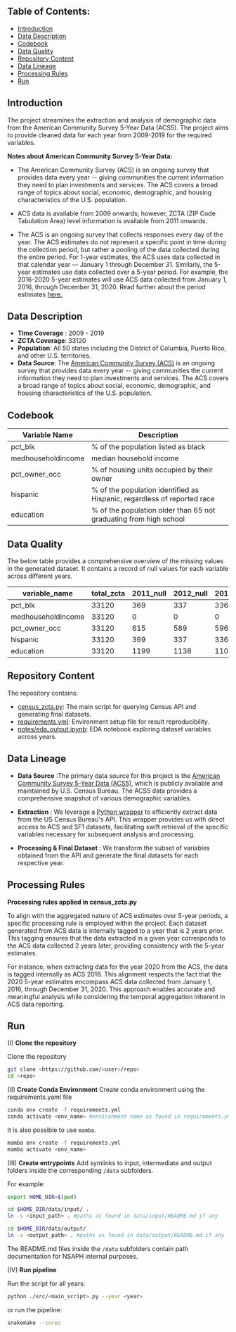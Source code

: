
## Table of Contents: 

- [Introduction](#introduction)
- [Data Description](#data-description)
- [Codebook](#codebook)
- [Data Quality](#data-quality)
- [Repository Content](#repository-content)
- [Data Lineage](#data-lineage)
- [Processing Rules](#installation)
- [Run](#run)

## Introduction
The project streamines the extraction and analysis of demographic data from the  American Community Survey 5-Year Data (ACS5). The project aims to provide cleaned data for each year from 2009-2019 for the required variables.

**Notes about American Community Survey 5-Year Data:**

- The American Community Survey (ACS) is an ongoing survey that provides data every year -- giving communities the current information they need to plan investments and services. The ACS covers a broad range of topics about social, economic, demographic, and housing characteristics of the U.S. population.

- ACS data is available from 2009 onwards; however, ZCTA (ZIP Code Tabulation Area) level information is available from 2011 onwards.

- The ACS is an ongoing survey that collects responses every day of the year. The ACS estimates do not represent a specific point in time during the collection period, but rather a pooling of the data collected during the entire period. For 1-year estimates, the ACS uses data collected in that calendar year — January 1 through December 31. Similarly, the 5-year estimates use data collected over a 5-year period. For example, the 2016-2020 5-year estimates will use ACS data collected from January 1, 2016, through December 31, 2020. Read further about the period estimates [here.](https://www.census.gov/newsroom/blogs/random-samplings/2022/03/period-estimates-american-community-survey.html) 


## Data Description 

- **Time Coverage** : 2009 - 2019
- **ZCTA Coverage**: 33120
- **Population**: All 50 states including the District of Columbia, Puerto Rico, and other U.S. territories.
- **Data Source**: The [American Community Survey (ACS)](https://www.census.gov/data/developers/data-sets/acs-5year.html) is an ongoing survey that provides data every year -- giving communities the current information they need to plan investments and services. The ACS covers a broad range of topics about social, economic, demographic, and housing characteristics of the U.S. population. 

## Codebook

| Variable Name | Description |
|---|---|
| pct_blk  | % of the population listed as black  |
| medhouseholdincome | median household income |
| pct_owner_occ | % of housing units occupied by their owner  |
| hispanic| % of the population identified as Hispanic, regardless of reported race  |
| education | % of the population older than 65 not graduating from high school  |


## Data Quality 

The below table provides a comprehensive overview of the missing values in the generated dataset. It contains a record of null values for each variable across different years. 

| variable_name      | total_zcta | 2011_null | 2012_null | 2013_null | 2014_null | 2015_null | 2016_null | 2017_null | 2018_null |
|--------------------|------------|-----------|-----------|-----------|-----------|-----------|-----------|-----------|-----------|
| pct_blk            | 33120      | 369       | 337       | 336       | 306       | 310       | 321       | 317       | 321       |
| medhouseholdincome | 33120      | 0         | 0         | 0         | 0         | 0         | 0         | 0         | 0         |
| pct_owner_occ      | 33120      | 615       | 589       | 596       | 573       | 571       | 580       | 573       | 578       |
| hispanic           | 33120      | 369       | 337       | 336       | 306       | 310       | 321       | 317       | 321       |
| education          | 33120      | 1199      | 1138      | 1103      | 1034      | 1024      | 1011      | 1046      | 1019      |


## Repository Content

The repository contains: 

- [census_zcta.py](https://github.com/NSAPH-Data-Processing/census_acs5/blob/dev/census_zcta.py): The main script for querying Census API and generating final datasets.
- [requirements.yml](https://github.com/NSAPH-Data-Processing/census_acs5/blob/dev/requirements.yml): Environment setup file for result reproducibility.
- [notes/eda_output.ipynb](https://github.com/NSAPH-Data-Processing/census_acs5/blob/dev/notes/eda_output.ipynb): EDA notebook exploring dataset variables across years.

## Data Lineage

- **Data Source** :The primary data source for this project is the [American Community Survey 5-Year Data (ACS5)](https://www.census.gov/programs-surveys/acs/about.html), which is publicly available and maintained by U.S. Census Bureau. The ACS5 data provides a comprehensive snapshot of various demographic variables. 

- **Extraction** : We leverage a [Python wrapper](https://pypi.org/project/census/) to efficiently extract data from the US Census Bureau's API. This wrapper provides us with direct access to ACS and SF1 datasets, facilitating swift retrieval of the specific variables necessary for subsequent analysis and processing.

- **Processing & Final Dataset** : We transform the subset of variables obtained from the API and generate the final datasets for each respective year.

## Processing Rules

**Processing rules applied in census_zcta.py**

To align with the aggregated nature of ACS estimates over 5-year periods, a specific processing rule is employed within the project. Each dataset generated from ACS data is internally tagged to a year that is 2 years prior. This tagging ensures that the data extracted in a given year corresponds to the ACS data collected 2 years later, providing consistency with the 5-year estimates.

For instance, when extracting data for the year 2020 from the ACS, the data is tagged internally as ACS 2018. This alignment respects the fact that the 2020 5-year estimates encompass ACS data collected from January 1, 2016, through December 31, 2020. This approach enables accurate and meaningful analysis while considering the temporal aggregation inherent in ACS data reporting.


## Run

(I) **Clone the repository** 

Clone the repository

```bash
git clone <https://github.com/<user>/repo>
cd <repo>
```

(II) **Create Conda Environment**
Create conda environment using the requirements.yaml file

```bash
conda env create -f requirements.yml
conda activate <env_name> #environment name as found in requirements.yml
```

It is also possible to use `mamba`.

```bash
mamba env create -f requirements.yml
mamba activate <env_name>
```

(III) **Create entrypoints** 
Add symlinks to input, intermediate and output folders inside the corresponding `/data` subfolders.

For example:

```bash
export HOME_DIR=$(pwd)

cd $HOME_DIR/data/input/ .
ln -s <input_path> . #paths as found in data/input/README.md if any

cd $HOME_DIR/data/output/
ln -s <output_path> . #paths as found in data/output/README.md if any
```

The README.md files inside the `/data` subfolders contain path documentation for NSAPH internal purposes.

(IV) **Run pipeline** 

Run the script for all years:

```bash
python ./src/<main_script>.py --year <year>
```

or run the pipeline:

```bash
snakemake --cores
```


